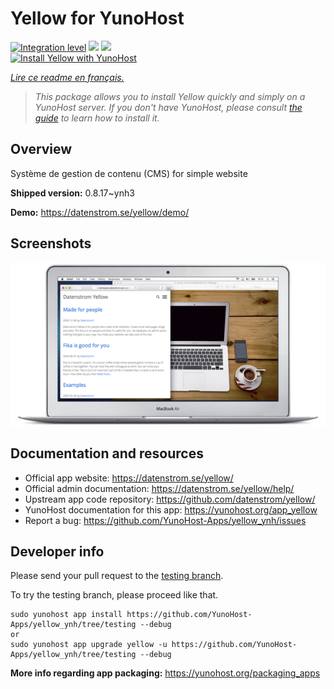 <!--
N.B.: This README was automatically generated by https://github.com/YunoHost/apps/tree/master/tools/README-generator
It shall NOT be edited by hand.
-->

# Yellow for YunoHost

[![Integration level](https://dash.yunohost.org/integration/yellow.svg)](https://dash.yunohost.org/appci/app/yellow) ![](https://ci-apps.yunohost.org/ci/badges/yellow.status.svg) ![](https://ci-apps.yunohost.org/ci/badges/yellow.maintain.svg)  
[![Install Yellow with YunoHost](https://install-app.yunohost.org/install-with-yunohost.svg)](https://install-app.yunohost.org/?app=yellow)

*[Lire ce readme en français.](./README_fr.md)*

> *This package allows you to install Yellow quickly and simply on a YunoHost server.
If you don't have YunoHost, please consult [the guide](https://yunohost.org/#/install) to learn how to install it.*

## Overview

Système de gestion de contenu (CMS) for simple website

**Shipped version:** 0.8.17~ynh3

**Demo:** https://datenstrom.se/yellow/demo/

## Screenshots

![](./doc/screenshots/datenstrom-yellow-en.png)

## Documentation and resources

* Official app website: https://datenstrom.se/yellow/
* Official admin documentation: https://datenstrom.se/yellow/help/
* Upstream app code repository: https://github.com/datenstrom/yellow/
* YunoHost documentation for this app: https://yunohost.org/app_yellow
* Report a bug: https://github.com/YunoHost-Apps/yellow_ynh/issues

## Developer info

Please send your pull request to the [testing branch](https://github.com/YunoHost-Apps/yellow_ynh/tree/testing).

To try the testing branch, please proceed like that.
```
sudo yunohost app install https://github.com/YunoHost-Apps/yellow_ynh/tree/testing --debug
or
sudo yunohost app upgrade yellow -u https://github.com/YunoHost-Apps/yellow_ynh/tree/testing --debug
```

**More info regarding app packaging:** https://yunohost.org/packaging_apps